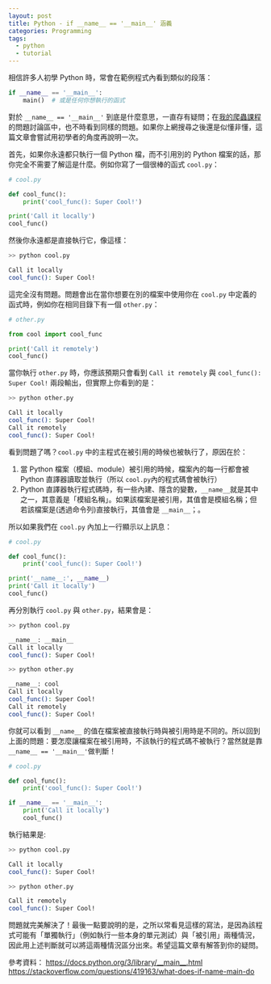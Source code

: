 ```yaml
---
layout: post
title: Python - if __name__ == '__main__' 涵義
categories: Programming
tags:
  - python
  - tutorial
---
```


相信許多人初學 Python 時，常會在範例程式內看到類似的段落：

```python
if __name__ == '__main__':
    main()  # 或是任何你想執行的函式
```

對於 `__name__ == '__main__'` 到底是什麼意思，一直存有疑問；在[我的爬蟲課程](https://hahow.in/cr/python-web-crawler)的問題討論區中，也不時看到同樣的問題。如果你上網搜尋之後還是似懂非懂，這篇文章會嘗試用初學者的角度再說明一次。

首先，如果你永遠都只執行一個 Python 檔，而不引用別的 Python 檔案的話，那你完全不需要了解這是什麼。例如你寫了一個很棒的函式 `cool.py`：

```python
# cool.py

def cool_func():
    print('cool_func(): Super Cool!')

print('Call it locally')
cool_func()
```

然後你永遠都是直接執行它，像這樣：

```bash
>> python cool.py

Call it locally
cool_func(): Super Cool!
```

這完全沒有問題。問題會出在當你想要在別的檔案中使用你在 `cool.py` 中定義的函式時，例如你在相同目錄下有一個 `other.py`：

```python
# other.py

from cool import cool_func

print('Call it remotely')
cool_func()
```

當你執行 `other.py` 時，你應該預期只會看到 `Call it remotely` 與 `cool_func(): Super Cool!` 兩段輸出，但實際上你看到的是：

```bash
>> python other.py

Call it locally
cool_func(): Super Cool!
Call it remotely
cool_func(): Super Cool!
```

看到問題了嗎？`cool.py` 中的主程式在被引用的時候也被執行了，原因在於：

1. 當 Python 檔案（模組、module）被引用的時候，檔案內的每一行都會被 Python 直譯器讀取並執行（所以 `cool.py`內的程式碼會被執行）
2. Python 直譯器執行程式碼時，有一些內建、隱含的變數，`__name__`就是其中之一，其意義是「模組名稱」。如果該檔案是被引用，其值會是模組名稱；但若該檔案是(透過命令列)直接執行，其值會是 `__main__`；。

所以如果我們在 `cool.py` 內加上一行顯示以上訊息：

```python
# cool.py

def cool_func():
    print('cool_func(): Super Cool!')

print('__name__:', __name__)
print('Call it locally')
cool_func()
```

再分別執行 `cool.py` 與 `other.py`，結果會是：

```bash
>> python cool.py

__name__: __main__
Call it locally
cool_func(): Super Cool!

>> python other.py

__name__: cool
Call it locally
cool_func(): Super Cool!
Call it remotely
cool_func(): Super Cool!
```

你就可以看到 `__name__` 的值在檔案被直接執行時與被引用時是不同的。所以回到上面的問題：要怎麼讓檔案在被引用時，不該執行的程式碼不被執行？當然就是靠 `__name__ == '__main__'`做判斷！

```python
# cool.py

def cool_func():
    print('cool_func(): Super Cool!')

if __name__ == '__main__':
    print('Call it locally')
    cool_func()
```

執行結果是:

```bash
>> python cool.py

Call it locally
cool_func(): Super Cool!

>> python other.py

Call it remotely
cool_func(): Super Cool!
```

問題就完美解決了！最後一點要說明的是，之所以常看見這樣的寫法，是因為該程式可能有「單獨執行」（例如執行一些本身的單元測試）與「被引用」兩種情況，因此用上述判斷就可以將這兩種情況區分出來。希望這篇文章有解答到你的疑問。

參考資料：
<https://docs.python.org/3/library/__main__.html>
<https://stackoverflow.com/questions/419163/what-does-if-name-main-do>